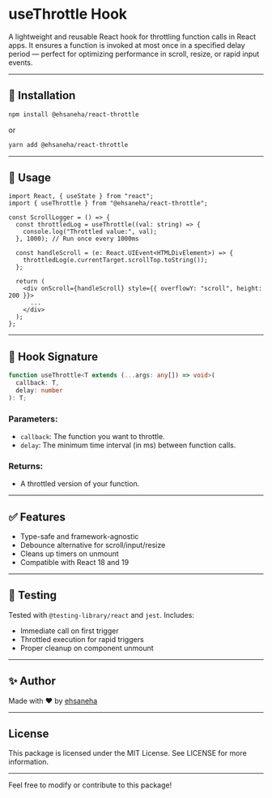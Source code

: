 # useThrottle Hook

A lightweight and reusable React hook for throttling function calls in React apps. It ensures a function is invoked at most once in a specified delay period — perfect for optimizing performance in scroll, resize, or rapid input events.

---

## 🚀 Installation

```bash
npm install @ehsaneha/react-throttle
```

or

```bash
yarn add @ehsaneha/react-throttle
```

---

## 🔧 Usage

```tsx
import React, { useState } from "react";
import { useThrottle } from "@ehsaneha/react-throttle";

const ScrollLogger = () => {
  const throttledLog = useThrottle((val: string) => {
    console.log("Throttled value:", val);
  }, 1000); // Run once every 1000ms

  const handleScroll = (e: React.UIEvent<HTMLDivElement>) => {
    throttledLog(e.currentTarget.scrollTop.toString());
  };

  return (
    <div onScroll={handleScroll} style={{ overflowY: "scroll", height: 200 }}>
      ...
    </div>
  );
};
```

---

## 🧠 Hook Signature

```ts
function useThrottle<T extends (...args: any[]) => void>(
  callback: T,
  delay: number
): T;
```

### Parameters:

- `callback`: The function you want to throttle.
- `delay`: The minimum time interval (in ms) between function calls.

### Returns:

- A throttled version of your function.

---

## ✅ Features

- Type-safe and framework-agnostic
- Debounce alternative for scroll/input/resize
- Cleans up timers on unmount
- Compatible with React 18 and 19

---

## 🧪 Testing

Tested with `@testing-library/react` and `jest`. Includes:

- Immediate call on first trigger
- Throttled execution for rapid triggers
- Proper cleanup on component unmount

---

## ✨ Author

Made with ❤️ by [ehsaneha](https://github.com/ehsaneha)

---

## License

This package is licensed under the MIT License. See LICENSE for more information.

---

Feel free to modify or contribute to this package!
